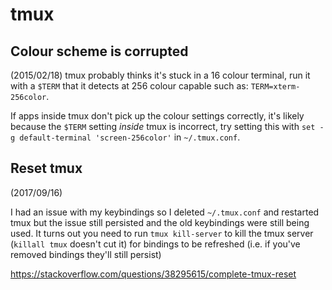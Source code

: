 # tmux

## Colour scheme is corrupted
(2015/02/18)
tmux probably thinks it's stuck in a 16 colour terminal, run it with a `$TERM`
that it detects at 256 colour capable such as: `TERM=xterm-256color`. 

If apps inside tmux don't pick up the colour settings correctly, it's likely because the
`$TERM` setting _inside_ tmux is incorrect, try setting this with `set -g
default-terminal 'screen-256color'` in `~/.tmux.conf`.

## Reset tmux
(2017/09/16)

I had an issue with my keybindings so I deleted `~/.tmux.conf` and restarted
tmux but the issue still persisted and the old keybindings were still being
used. It turns out you need to run `tmux kill-server` to kill the tmux server
(`killall tmux` doesn't cut it) for bindings to be refreshed (i.e. if you've
removed bindings they'll still persist)

https://stackoverflow.com/questions/38295615/complete-tmux-reset
